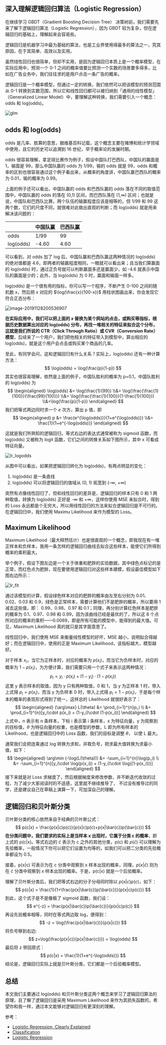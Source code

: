 ## 深入理解逻辑回归算法（Logistic Regression）

在继续学习 GBDT（Gradient Boosting Decision Tree） 决策树前，我们需要先来了解下逻辑回归算法（Logistic Regression），因为 GBDT 较为复杂，但在逻辑回归的基础上，理解起来会容易些。

逻辑回归是机器学习中最为基础的算法，也是工业界使用得最多的算法之一，究其原因，在于其简单、高效以及实用。

虽然线性回归也很简单，但却不实用，是因为逻辑回归本质上是一个概率模型，在实际应用中，预测一个 0-1 之间的概率值要比预测一个实数的场景要多得多，比如在广告业务中，我们往往求的是用户点击一条广告的概率。

逻辑回归是一个概率模型，但通过一定的转换，我们依然可以把该模型的预测范围从 0-1 转换到实数范围，所以它和线性回归都可以被归纳到「通用的线性模型」（Generalized Linear Model）中，要理解这种转换，我们需要引入一个概念：odds 和 log(odds)。

![glm](https://github.com/jieniu/articles/blob/master/docs/.vuepress/public/glm.png?raw=true)

## odds 和 log(odds)

odds 是几率、胜算的意思，据维基百科记载，这个概念主要在赌博和统计学领域中使用，且它的历史可以追溯到 16 世纪，早于概率论的发展时期。

odds 很容易理解，拿足球比赛作为例子，假设中国队打巴西队，中国队的赢面是 1，输面是 99，那么中国队赢的 odds 为 1/99，输的 odds 就是 99，odds 和概率的区别也很容易通过这个例子看出来，从概率的角度讲，中国队赢巴西队的概率为 0.01，输的概率为 0.99。

上面的例子还可以看出，中国队赢的 odds 和巴西队赢的 odds 落在不同的取值范围中，中国队赢的 odds 的落在 (0,1) 区间，而巴西队落在 (1,∞) 区间；也就是说，中国队和巴西队比赛，两个队伍的输赢程度应该是相等的，但 1/99 和 99 这两个数，它们的尺度不同，就很难对此做出直观的判断；而 log(odds) 就是用来解决该问题的：

|           | 中国队赢 | 巴西队赢 |
| --------- | -------- | -------- |
| odds      | 1/99     | 99       |
| log(odds) | -4.60    | 4.60     |

可以看到，对 odds 加了 log 后，中国队赢和巴西队赢这两种情况的 log(odds) 的绝对值都是 4.6，即两者的输赢程度相同，一眼就可以看出来；且当我们算赢面的 log(odds) 时，通过正负号就可以判断赢面多还是赢面少，如 -4.6 就表示中国队的赢面是少的；此外，当 log(odds) 为 0 时，赢面和输面一样多。

log(odds) 是一个很有用的指标，你可以写一个程序，不断产生 0-100 之间的随机数 $x$，然后把 $x$ 对应的 $\log(\frac{x}{100-x})$ 用柱状图画出来，你会发现它符合正态分布：

![image-20191128200536907](https://github.com/jieniu/articles/blob/master/docs/.vuepress/public/image-20191128200536907.png?raw=true)

**在实际应用中，我们可以把上面的 $x$ 替换为某个网站的点击，或购买等指标，根据历史数据算出对应的 log(odds) 分布，再找一堆相关的特征来拟合这个分布，这就是我们所说的 CTR（Click Through Ratio）或 CVR（Conversion Rate） 模型**，后续来了一个用户，我们把他相关的特征带入到模型中，算出相应的 log(odds)，就是这个用户会点击或购买某个商品的几率。

至此，有同学会问，这和逻辑回归有什么关系？实际上，log(odds) 还有一种计算方法：
$$
\log(odds) = \log(\frac{p}{1-p})
$$
其实也很容易理解，依然是上面的例子，中国队胜利的概率为 p=0.1，中国队胜利的 log(odds) 为
$$
\begin{aligned}
\log(odds) &= \log(\frac{1}{99}) \\&= \log(\frac{\frac{1}{100}}{\frac{99}{100}}) \\&= \log(\frac{\frac{1}{100}}{1-\frac{1}{100}}) \\&=\log(\frac{p}{1-p})
\end{aligned}
$$
我们把等式两边同时求一个 $e$ 次方，算出 p 值，即
$$
\begin{aligned}
p &= \frac{e^{\log(odds)}}{1+e^{\log(odds)}} \\&= \frac{1}{1+e^{-\log(odds)}}
\end{aligned}
$$


这就是我们所熟知的逻辑回归，等式右边的表达式通常被称为 sigmoid 函数，而 log(odds) 又被称为 logit 函数，它们之间的转换关系如下图所示，其中 x 可看成特征向量。

![lr_logodds](https://github.com/jieniu/articles/blob/master/docs/.vuepress/public/lr_logodds.jpg?raw=true)

从图中可以看出，如果把逻辑回归转化为 log(odds)，有两点明显的变化：

1. log(odds) 是一条直线
2. log(odds) 可以将逻辑回归的值域从 (0, 1) 拓宽到 (-∞, +∞)

突然有点像线性回归了，但和线性回归的差异是，逻辑回归的样本只有 0 和 1 两种取值，转换为 log(odds) 正好是 -∞ 和 +∞，这样你使用 MSE 来拟合时，得到的 Loss 永远都是个无穷大，所以用线性回归的方法来拟合逻辑回归是不可行的。在逻辑回归中，我们使用 Maximu Likelihood 来作为模型的 Loss。

## Maximum Likelihood

Maximum Likelihood（最大释然估计）也是很直观的一个概念，即我现在有一堆正样本和负样本，我用一条怎样的逻辑回归曲线去拟合这些样本，能使它们所得到概率的乘积最大。

举个例子，假设下图左边是一个关于体重和肥胖的实验数据，其中绿色点标记的是正常，而红色点为肥胖，现在要使用逻辑回归对这些样本建模，假设最佳模型如下图右边所示：

![lr_fit](https://github.com/jieniu/articles/blob/master/docs/.vuepress/public/lr_fit.jpg?raw=true)

通过该模型的计算，假设绿色样本对应的肥胖的概率由左至右分别为 0.01、0.02、0.03 和 0.9，绿色是正常样本，需要计算他们不是肥胖的概率，所以要用 1 减去这些值，即： 0.99、0.98、0.97 和 0.1；同理，再分别计算红色样本是肥胖的概率为 0.1、0.97、0.98 和 0.99，因为该曲线已经是最优的了，所以这 8 个点所对应的概率的乘积——0.0089，即是所有可能的模型中，能得到的最大值。可见，Maximum Likelihood 真的就只是其字面意思了。

线性回归中，我们使用 MSE 来衡量线性模型的好坏，MSE 越小，说明拟合得越好；而在逻辑回归中，使用的正是 Maximum Likelihood，该指标越大，模型越好。

对于样本 $x_i$，当它为正样本时，对应的概率为 $p(x_i)$，而当它为负样本时，对应的概率为 $1-p(x_i)$，为方便计算，我们需要只用一个式子来表示这两种情况：
$$
p_i = y_i\cdot p(x_i) + (1-y_i)\cdot (1-p(x_i))
$$
这里 y 表示样本的取值，因为 y 只有两种取值，0 和 1，当 y 为正样本 1 时，带入上式得 $p_i=p(x_i)$，而当 y 为负样本 0 时，带入上式得 $p_i=1-p(x_i)$，于是每个样本的概率的表现形式得到了统一，这样总的 Likelihood 就很好表示了：
$$
\begin{aligned}
{\arg\max} L(\theta) &= \prod_{i=1}^{n}p_i \\
&= \prod_{i=1}^{n}[y_i\cdot p(x_i) + (1-y_i)\cdot (1-p(x_i))]
\end{aligned}
$$
上式中，n 表示有 n 条样本，下标 i 表示第 i 条样本，x 为特征向量，y 为观察到的目标值，$\theta$ 为特征向量的权重，也是模型的参数，L 即为所有样本的 Likelihood，也是逻辑回归中的 Loss 函数，我们的目标是调整 $\theta$， 以使 L 最大。

通常我们会把连乘通过 log 转换为求和，并取负号，把求最大值转换为求最小值，如下：
$$
\begin{aligned}
\arg\min (-\log(L(\theta))) &= -\sum_{i=1}^{n}\log(p_i) \\
&= -\sum_{i=1}^{n}[y_i\cdot \log(p(x_i)) + (1-y_i)\cdot \log((1-p(x_i)))]
\end{aligned}
$$
接下来就是对 Loss 求梯度了，然后根据梯度来修改参数，并不断迭代收敛的过程，为了减少大家阅读时的不适感，这里就不继续推导了， 不过没有推导过的同学，还是建议自己在草稿上演算一下，可加深自己的理解。

## 逻辑回归和贝叶斯分类

贝叶斯分类的核心依然来自于经典的贝叶斯公式：
$$
p(c|x) = \frac{p(x|c)p(c)}{p(x|c)p(c)+p(x|\bar{c})p(\bar{c})}
$$
**在分类问题中，我们要求的实际上是当样本 x 出现时，它属于分类 c 的概率**，即上式的 p(c|x)。等式右边的 $\bar{c}$ 表示为 c 之外的其他分类，p(c) 和 $p(\bar{c})$ 可以理解为先验概率，一般情况下你可以把它们设置为均等的，如我们可以把二分类的先验概率都设为 0.5。

接着，p(x|c) 可表示为在 c 分类中观察到 x 样本出现的概率，同理，$p(x|\bar{c})$ 则为在 $\bar{c}$ 分类中观察到 x 样本出现的概率。于是，p(c|x) 就是一个后验概率。

理解了贝叶斯分类后，我们把等式右边的分子分母同时除以 $p(x|c)p(c)$，如下：
$$
p(c|x) = \frac{1}{1+\frac{p(x|\bar{c})p(\bar{c})}{p(x|c)p(c)}}
$$
到此，这个式子是不是像极了 sigmoid 函数，我们设：
$$
e^{-z} = \frac{p(x|\bar{c})p(\bar{c})}{p(x|c)p(c)}
$$
再设先验概率相等，同时在等式两边取 log，便得到：
$$
-z = \log(\frac{p(x|\bar{c})}{p(x|c)})
$$
将负号移到右边:
$$
z=\log(\frac{p(x|c)}{p(x|\bar{c})}) = \log(odds)
$$
最后将 z 带回原式：
$$
p(c|x) = \frac{1}{1+e^{-\log(odds)}}
$$
结论是，逻辑回归实际上就是贝叶斯分类，它们都是一个后验概率模型。

## 总结

本文我们主要通过 log(odds) 和贝叶斯分类这两个概念来学习了逻辑回归算法的原理，且了解了逻辑回归是采用 Maximum Likelihood 来作为其损失函数的，希望你和我一样，通过本文能够对逻辑回归有更深刻的理解。



参考：

* [Logistic Regression, Clearly Explained](https://www.youtube.com/playlist?list=PLblh5JKOoLUKxzEP5HA2d-Li7IJkHfXSe)
* [Classification](https://www.youtube.com/watch?v=fZAZUYEeIMg&list=PLJV_el3uVTsPy9oCRY30oBPNLCo89yu49&index=10&t=0s)
* [Logistic Regression](https://www.youtube.com/watch?v=hSXFuypLukA&list=PLJV_el3uVTsPy9oCRY30oBPNLCo89yu49&index=11&t=0s)

